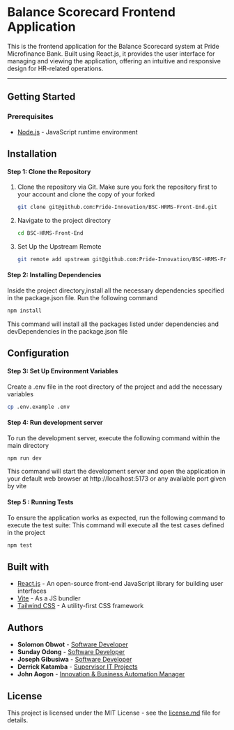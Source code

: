 # Balance Scorecard Frontend Application

This is the frontend application for the Balance Scorecard system at Pride Microfinance Bank. Built using React.js, it provides the user interface for managing and viewing the application, offering an intuitive and responsive design for HR-related operations.

---

Getting Started
---------------  

### Prerequisites  

* [Node.js](https://nodejs.org/en/) - JavaScript runtime environment

Installation
------------

#### Step 1: Clone the Repository

1. Clone the repository via Git. Make sure you fork the repository first to your account and clone the copy of your forked
    ```sh
    git clone git@github.com:Pride-Innovation/BSC-HRMS-Front-End.git
    ```
2. Navigate to the project directory
    ```sh
    cd BSC-HRMS-Front-End
    ```
3. Set Up the Upstream Remote
    ```sh
    git remote add upstream git@github.com:Pride-Innovation/BSC-HRMS-Front-End.git
    ```

#### Step 2: Installing Dependencies
Inside the project directory,install all the necessary dependencies specified in the package.json file. Run the following command
```sh
npm install
```
This command will install all the packages listed under dependencies and devDependencies in the package.json file

Configuration
------------

#### Step 3: Set Up Environment Variables
Create a .env file in the root directory of the project and add the necessary variables
```sh
cp .env.example .env
```

#### Step 4: Run development server
To run the development server, execute the following command within the main directory
```sh
npm run dev
```
This command will start the development server and open the application in your default web browser at http://localhost:5173 or any available port given by vite

#### Step 5 : Running Tests
To ensure the application works as expected, run the following command to execute the test suite: This command will execute all the test cases defined in the project
```sh
npm test
```
Built with
------------
* [React.js](https://react.dev/) - An open-source front-end JavaScript library for building user interfaces  
* [Vite](https://github.com/vitejs/vite-plugin-react-swc/) - As a JS bundler
* [Tailwind CSS](https://tailwindcss.com/docs/guides/create-react-app) - A utility-first CSS framework 

Authors
------------
* **Solomon Obwot** - [Software Developer](https://github.com/SolObwot/)  
* **Sunday Odong** - [Software Developer](https://github.com/OdongAlican)  
* **Joseph Gibusiwa** - [Software Developer](https://github.com/gibsjoseph)  
* **Derrick Katamba** - [Supervisor IT Projects](https://github.com/derricking) 
* **John Aogon** - [Innovation & Business Automation Manager](https://github.com/jaogon2025) 

## License

This project is licensed under the MIT License - see the [license.md](https://license.md/) file for details.

